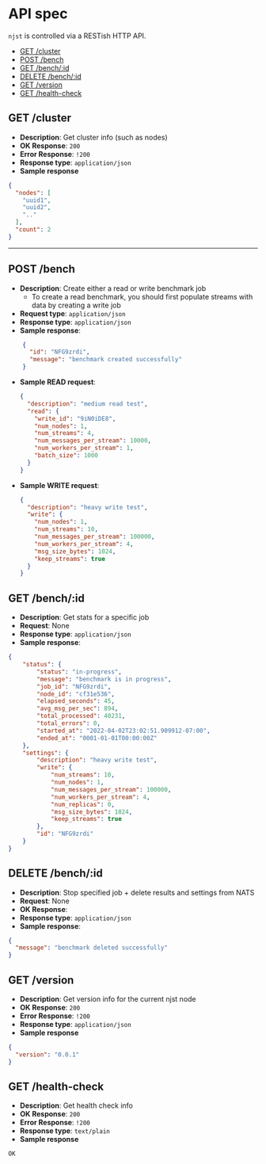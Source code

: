 # API spec

`njst` is controlled via a RESTish HTTP API.

* [GET /cluster](#get--cluster)
* [POST /bench](#post--bench)
* [GET /bench/:id](#get--bench--id)
* [DELETE /bench/:id](#delete--bench--id)
* [GET /version](#get--version)
* [GET /health-check](#get--health-check)

## GET /cluster

* **Description**: Get cluster info (such as nodes)
* **OK Response**: `200`
* **Error Response**: `!200`
* **Response type**: `application/json`
* **Sample response**

```json
{
  "nodes": [
    "uuid1",
    "uuid2",
    ".."
  ],
  "count": 2
}
```

---

## POST /bench
* **Description**: Create either a read or write benchmark job
  * To create a read benchmark, you should first populate streams with data by creating a write job
* **Request type**: `application/json`
* **Response type**: `application/json`
* **Sample response**:
```json
    {
      "id": "NFG9zrdi",
      "message": "benchmark created successfully"
    }
```
* **Sample READ request**:
    ```json
    {
      "description": "medium read test",
      "read": {
        "write_id": "9iN0iDE8",
        "num_nodes": 1,
        "num_streams": 4,
        "num_messages_per_stream": 10000,
        "num_workers_per_stream": 1,
        "batch_size": 1000
      }
    }
    ```
* **Sample WRITE request**:
    ```json
    {
      "description": "heavy write test",
      "write": {
        "num_nodes": 1,
        "num_streams": 10,
        "num_messages_per_stream": 100000,
        "num_workers_per_stream": 4,
        "msg_size_bytes": 1024,
        "keep_streams": true
      }
    }
    ```

## GET /bench/:id
* **Description**: Get stats for a specific job
* **Request**: None
* **Response type**: `application/json`
* **Sample response**:
```json
{
	"status": {
		"status": "in-progress",
		"message": "benchmark is in progress",
		"job_id": "NFG9zrdi",
		"node_id": "cf31e536",
		"elapsed_seconds": 45,
		"avg_msg_per_sec": 894,
		"total_processed": 40231,
		"total_errors": 0,
		"started_at": "2022-04-02T23:02:51.909912-07:00",
		"ended_at": "0001-01-01T00:00:00Z"
	},
	"settings": {
		"description": "heavy write test",
		"write": {
			"num_streams": 10,
			"num_nodes": 1,
			"num_messages_per_stream": 100000,
			"num_workers_per_stream": 4,
			"num_replicas": 0,
			"msg_size_bytes": 1024,
			"keep_streams": true
		},
		"id": "NFG9zrdi"
	}
}
```

## DELETE /bench/:id
* **Description**: Stop specified job + delete results and settings from NATS
* **Request**: None
* **OK Response**:
* **Response type**: `application/json`
* **Sample response**:
```json
{
  "message": "benchmark deleted successfully"
}
```


## GET /version

* **Description**: Get version info for the current njst node
* **OK Response**: `200`
* **Error Response**: `!200`
* **Response type**: `application/json`
* **Sample response**

```json
{
  "version": "0.0.1"
}
```

## GET /health-check

* **Description**: Get health check info
* **OK Response**: `200`
* **Error Response**: `!200`
* **Response type**: `text/plain`
* **Sample response**

```text
OK
```
